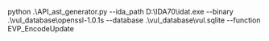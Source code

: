 python .\API_ast_generator.py --ida_path D:\IDA70\idat.exe --binary .\vul_database\openssl-1.0.1s --database .\vul_database\vul.sqlite --function EVP_EncodeUpdate